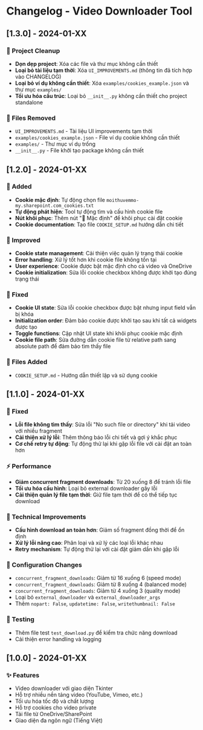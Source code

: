 # Changelog - Video Downloader Tool

## [1.3.0] - 2024-01-XX

### 🧹 Project Cleanup
- **Dọn dẹp project**: Xóa các file và thư mục không cần thiết
- **Loại bỏ tài liệu tạm thời**: Xóa `UI_IMPROVEMENTS.md` (thông tin đã tích hợp vào CHANGELOG)
- **Loại bỏ ví dụ không cần thiết**: Xóa `examples/cookies_example.json` và thư mục `examples/`
- **Tối ưu hóa cấu trúc**: Loại bỏ `__init__.py` không cần thiết cho project standalone

### 📁 Files Removed
- `UI_IMPROVEMENTS.md` - Tài liệu UI improvements tạm thời
- `examples/cookies_example.json` - File ví dụ cookie không cần thiết
- `examples/` - Thư mục ví dụ trống
- `__init__.py` - File khởi tạo package không cần thiết

## [1.2.0] - 2024-01-XX

### 🍪 Added
- **Cookie mặc định**: Tự động chọn file `moithuvemmo-my.sharepoint.com_cookies.txt`
- **Tự động phát hiện**: Tool tự động tìm và cấu hình cookie file
- **Nút khôi phục**: Thêm nút "🔄 Mặc định" để khôi phục cài đặt cookie
- **Cookie documentation**: Tạo file `COOKIE_SETUP.md` hướng dẫn chi tiết

### 🔧 Improved
- **Cookie state management**: Cải thiện việc quản lý trạng thái cookie
- **Error handling**: Xử lý tốt hơn khi cookie file không tồn tại
- **User experience**: Cookie được bật mặc định cho cả video và OneDrive
- **Cookie initialization**: Sửa lỗi cookie checkbox không được khởi tạo đúng trạng thái

### 🐛 Fixed
- **Cookie UI state**: Sửa lỗi cookie checkbox được bật nhưng input field vẫn bị khóa
- **Initialization order**: Đảm bảo cookie được khởi tạo sau khi tất cả widgets được tạo
- **Toggle functions**: Cập nhật UI state khi khôi phục cookie mặc định
- **Cookie file path**: Sửa đường dẫn cookie file từ relative path sang absolute path để đảm bảo tìm thấy file

### 📁 Files Added
- `COOKIE_SETUP.md` - Hướng dẫn thiết lập và sử dụng cookie

## [1.1.0] - 2024-01-XX

### 🐛 Fixed
- **Lỗi file không tìm thấy**: Sửa lỗi "No such file or directory" khi tải video với nhiều fragment
- **Cải thiện xử lý lỗi**: Thêm thông báo lỗi chi tiết và gợi ý khắc phục
- **Cơ chế retry tự động**: Tự động thử lại khi gặp lỗi file với cài đặt an toàn hơn

### ⚡ Performance
- **Giảm concurrent fragment downloads**: Từ 20 xuống 8 để tránh lỗi file
- **Tối ưu hóa cấu hình**: Loại bỏ external downloader gây lỗi
- **Cải thiện quản lý file tạm thời**: Giữ file tạm thời để có thể tiếp tục download

### 🔧 Technical Improvements
- **Cấu hình download an toàn hơn**: Giảm số fragment đồng thời để ổn định
- **Xử lý lỗi nâng cao**: Phân loại và xử lý các loại lỗi khác nhau
- **Retry mechanism**: Tự động thử lại với cài đặt giảm dần khi gặp lỗi

### 📝 Configuration Changes

- `concurrent_fragment_downloads`: Giảm từ 16 xuống 6 (speed mode)  
- `concurrent_fragment_downloads`: Giảm từ 8 xuống 4 (balanced mode)
- `concurrent_fragment_downloads`: Giảm từ 4 xuống 3 (quality mode)
- Loại bỏ `external_downloader` và `external_downloader_args`
- Thêm `nopart: False`, `updatetime: False`, `writethumbnail: False`

### 🧪 Testing
- Thêm file test `test_download.py` để kiểm tra chức năng download
- Cải thiện error handling và logging

## [1.0.0] - 2024-01-XX

### ✨ Features
- Video downloader với giao diện Tkinter
- Hỗ trợ nhiều nền tảng video (YouTube, Vimeo, etc.)
- Tối ưu hóa tốc độ và chất lượng
- Hỗ trợ cookies cho video private
- Tải file từ OneDrive/SharePoint
- Giao diện đa ngôn ngữ (Tiếng Việt)
